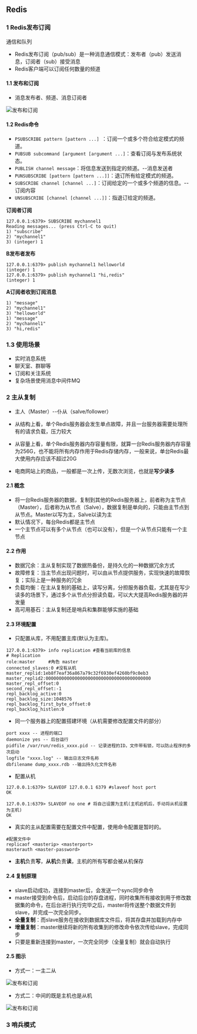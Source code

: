 ## Redis

### 1 Redis发布订阅

通信和队列

* Redis发布订阅（pub/sub）是一种消息通信模式：发布者（pub）发送消息，订阅者（sub）接受消息
* Redis客户端可以订阅任何数量的频道



#### 1.1 发布和订阅

* 消息发布者、频道、消息订阅者

![发布和订阅](\..\images\发布和订阅.jpg)

#### 1.2 Redis命令

* `PSUBSCRIBE pattern [pattern ...] `：订阅一个或多个符合给定模式的频道。
* `PUBSUB subcommand [argument [argument ...]`：查看订阅与发布系统状态。
* `PUBLISH channel message`：将信息发送到指定的频道。--消息发送者
* `PUNSUBSCRIBE [pattern [pattern ...]]`：退订所有给定模式的频道。
* `SUBSCRIBE channel [channel ...]`：订阅给定的一个或多个频道的信息。--订阅内容
* `UNSUBSCRIBE [channel [channel ...]]`：指退订给定的频道。

**订阅者订阅**

```
127.0.0.1:6379> SUBSCRIBE mychannel1
Reading messages... (press Ctrl-C to quit)
1) "subscribe"
2) "mychannel1"
3) (integer) 1
```

**B发布者发布**

```
127.0.0.1:6379> publish mychannel1 helloworld
(integer) 1
127.0.0.1:6379> publish mychannel1 "hi,redis"
(integer) 1
```

**A订阅者收到订阅消息**

```
1) "message"
2) "mychannel1"
3) "helloworld"
1) "message"
2) "mychannel1"
3) "hi,redis"
```



### 1.3 使用场景

* 实时消息系统
* 聊天室、群聊等
* 订阅和关注系统
* 复杂场景使用消息中间件MQ



### 2 主从复制

* 主人（Master）--仆从（salve/follower）

* 从结构上看，单个Redis服务器会发生单点故障，并且一台服务器需要处理所有的请求负载，压力较大
* 从容量上看，单个Redis服务器内存容量有限，就算一台Redis服务器内存容量为256G，也不能将所有内存作用于Redis存储内存，一般来说，单台Redis最大使用内存应该不超过20G
* 电商网站上的商品，一般都是一次上传，无数次浏览，也就是**写少读多**

#### 2.1 概念

* 将一台Redis服务器的数据，复制到其他的Redis服务器上，前者称为主节点（Master），后者称为从节点（Salve），数据复制是单向的，只能由主节点到从节点。Master以写为主，Salve以读为主
* 默认情况下，每台Redis都是主节点
* 一个主节点可以有多个从节点（也可以没有），但是一个从节点只能有一个主节点



#### 2.2 作用

* 数据冗余：主从复制实现了数据热备份，是持久化的一种数据冗余方式
* 故障修复：当主节点出现问题时，可以由从节点提供服务，实现快速的故障恢复；实际上是一种服务的冗余
* 负载均衡：在主从复制的基础上，读写分离，分担服务器负载，尤其是在写少读多的场景下，通过多个从节点分担读负载，可以大大提高Redis服务器的并发量
* 高可用基石：主从复制还是哨兵和集群能够实施的基础



#### 2.3 环境配置

* 只配置从库，不用配置主库(默认为主库)。

```
127.0.0.1:6379> info replication #查看当前库的信息
# Replication
role:master		#角色 master
connected_slaves:0 #没有从机
master_replid:1eb8f7eaf36a867a79c32f6930ef4260bf9c0eb3
master_replid2:0000000000000000000000000000000000000000
master_repl_offset:0
second_repl_offset:-1
repl_backlog_active:0
repl_backlog_size:1048576
repl_backlog_first_byte_offset:0
repl_backlog_histlen:0
```

* 同一个服务器上的配置搭建环境（从机需要修改配置文件的部分）

```
port xxxx -- 进程的端口
daemonize yes -- 后台运行
pidfile /var/run/redis_xxxx.pid -- 记录进程的ID，文件带有锁，可以防止程序的多次启动
logfile "xxxx.log" -- 输出日志文件名称
dbfilename dump_xxxx.rdb --输出持久化文件名称
```

* 配置从机

```
127.0.0.1:6379> SLAVEOF 127.0.0.1 6379 #slaveof host port
OK

127.0.0.1:6379> SLAVEOF no one # 将自己设置为主机(主机宕机后，手动将从机设置为主机)
OK
```

* 真实的主从配置需要在配置文件中配置，使用命令配置是暂时的。

```
#配置文件中
replicaof <masterip> <masterport>
masterauth <master-password>
```

* **主机**负责**写**，**从机**负责**读**，主机的所有写都会被从机保存



#### 2.4 复制原理

* slave启动成功，连接到master后，会发送一个sync同步命令
* master接受到命令后，启动后台的存盘进程，同时收集所有接收到用于修改数据集的命令，在后台进行执行完毕之后，master将传送整个数据文件到slave，并完成一次完全同步。
* **全量复制**：而slave服务在接收到数据库文件后，将其存盘并加载到内存中
* **增量复制**：master继续将新的所有收集到的修改命令依次传给slave，完成同步
* 只要是重新连接到master，一次完全同步（全量复制）就会自动执行



#### 2.5 图示

* 方式一：一主二从

![发布和订阅](\..\images\主从复制1.jpg)

* 方式二：中间的既是主机也是从机



![发布和订阅](\..\images\主从复制2.jpg)



### 3 哨兵模式

